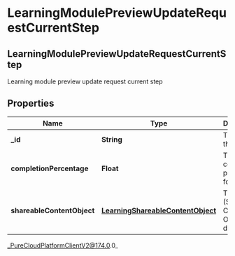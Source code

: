 # LearningModulePreviewUpdateRequestCurrentStep

## LearningModulePreviewUpdateRequestCurrentStep
Learning module preview update request current step

## Properties

|Name | Type | Description | Notes|
|------------ | ------------- | ------------- | -------------|
| **_id** | **String** | The id of this step | [optional] |
| **completionPercentage** | **Float** | The completion percentage for this step | [optional] |
| **shareableContentObject** | [**LearningShareableContentObject**](LearningShareableContentObject) | The SCO (Shareable Content Object) data | [optional] |



_PureCloudPlatformClientV2@174.0.0_
